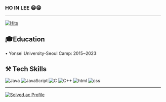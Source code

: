### HO IN LEE 😁😁
---------------------------------------------------------
[![Hits](https://hits.seeyoufarm.com/api/count/incr/badge.svg?url=https%3A%2F%2Fgithub.com%2Frickyshu&count_bg=%2379C83D&title_bg=%23555555&icon=&icon_color=%23E7E7E7&title=hits&edge_flat=false)](https://hits.seeyoufarm.com)

🎓Education
---------------------------------------------------------
• Yonsei University-Seoul Camp: 2015~2023

⚒ Tech Skills
---------------------------------------------------------
  
![Java](https://img.shields.io/badge/Java-007396.svg?&style=for-the-badge&logo=Java&logoColor=white)
![JavaScript](https://img.shields.io/badge/JavaScript-F7DF1E.svg?&style=for-the-badge&logo=Java&logoColor=white)
![C](https://img.shields.io/badge/C-A8B9CC.svg?&style=for-the-badge&logo=Java&logoColor=white)
![C++](https://img.shields.io/badge/C++-00599C.svg?&style=for-the-badge&logo=Java&logoColor=white)
![html](https://img.shields.io/badge/html-E34F26.svg?&style=for-the-badge&logo=Java&logoColor=white)
![css](https://img.shields.io/badge/css-1572B6.svg?&style=for-the-badge&logo=Java&logoColor=white)

---------------------------------------------------------
[![Solved.ac Profile](http://mazassumnida.wtf/api/v2/generate_badge?boj=rickysin)](https://solved.ac/rickysin/)

<!--
**rickyshu/rickyshu** is a ✨ _special_ ✨ repository because its `README.md` (this file) appears on your GitHub profile.

Here are some ideas to get you started:

- 🔭 I’m currently working on ...
- 🌱 I’m currently learning ...
- 👯 I’m looking to collaborate on ...
- 🤔 I’m looking for help with ...
- 💬 Ask me about ...
- 📫 How to reach me: ...
- 😄 Pronouns: ...
- ⚡ Fun fact: ...
-->
